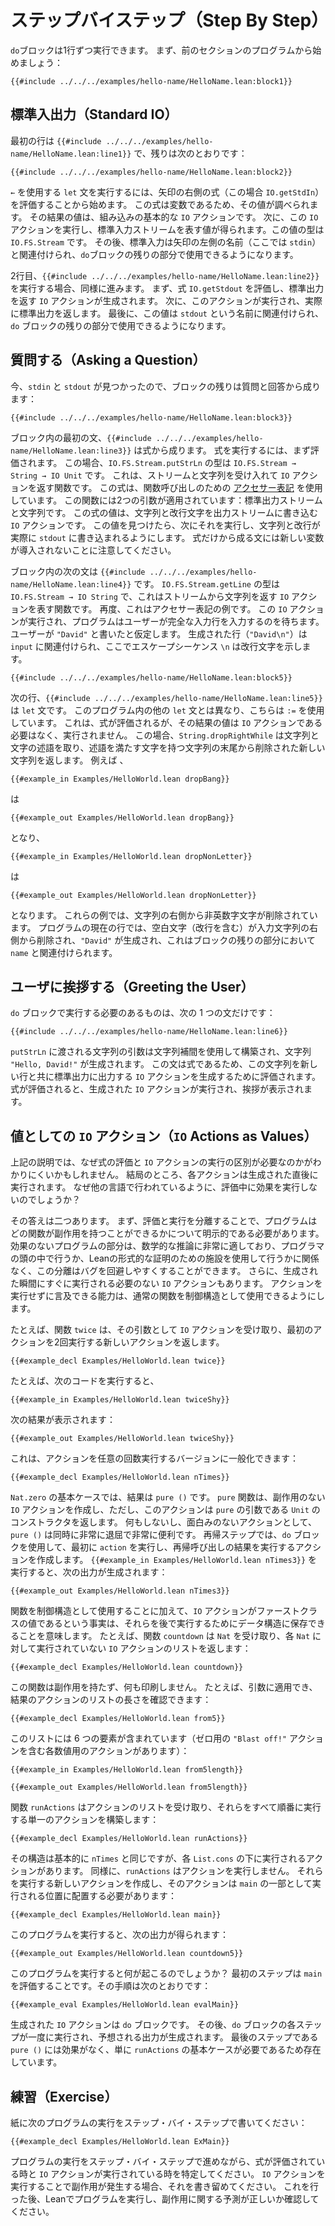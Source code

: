 # ステップバイステップ（Step By Step）

`do`ブロックは1行ずつ実行できます。
まず、前のセクションのプログラムから始めましょう：
```lean
{{#include ../../../examples/hello-name/HelloName.lean:block1}}
```

## 標準入出力（Standard IO）

最初の行は `{{#include ../../../examples/hello-name/HelloName.lean:line1}}` で、残りは次のとおりです：

```lean
{{#include ../../../examples/hello-name/HelloName.lean:block2}}
```

`←` を使用する `let` 文を実行するには、矢印の右側の式（この場合 `IO.getStdIn`）を評価することから始めます。
この式は変数であるため、その値が調べられます。
その結果の値は、組み込みの基本的な `IO` アクションです。
次に、この `IO` アクションを実行し、標準入力ストリームを表す値が得られます。この値の型は `IO.FS.Stream` です。
その後、標準入力は矢印の左側の名前（ここでは `stdin`）と関連付けられ、`do`ブロックの残りの部分で使用できるようになります。

2行目、`{{#include ../../../examples/hello-name/HelloName.lean:line2}}` を実行する場合、同様に進みます。
まず、式 `IO.getStdout` を評価し、標準出力を返す `IO` アクションが生成されます。
次に、このアクションが実行され、実際に標準出力を返します。
最後に、この値は `stdout` という名前に関連付けられ、`do` ブロックの残りの部分で使用できるようになります。


## 質問する（Asking a Question）

今、`stdin` と `stdout` が見つかったので、ブロックの残りは質問と回答から成ります：

```lean
{{#include ../../../examples/hello-name/HelloName.lean:block3}}
```

ブロック内の最初の文、`{{#include ../../../examples/hello-name/HelloName.lean:line3}}` は式から成ります。
式を実行するには、まず評価されます。
この場合、`IO.FS.Stream.putStrLn` の型は `IO.FS.Stream → String → IO Unit` です。
これは、ストリームと文字列を受け入れて `IO` アクションを返す関数です。
この式は、関数呼び出しのための [アクセサー表記](../getting-to-know/structures.md#behind-the-scenes) を使用しています。
この関数には2つの引数が適用されています：標準出力ストリームと文字列です。
この式の値は、文字列と改行文字を出力ストリームに書き込む `IO` アクションです。
この値を見つけたら、次にそれを実行し、文字列と改行が実際に `stdout` に書き込まれるようにします。
式だけから成る文には新しい変数が導入されないことに注意してください。

ブロック内の次の文は `{{#include ../../../examples/hello-name/HelloName.lean:line4}}` です。
`IO.FS.Stream.getLine` の型は `IO.FS.Stream → IO String` で、これはストリームから文字列を返す `IO` アクションを表す関数です。
再度、これはアクセサー表記の例です。
この `IO` アクションが実行され、プログラムはユーザーが完全な入力行を入力するのを待ちます。
ユーザーが `"David"` と書いたと仮定します。
生成された行（`"David\n"`）は `input` に関連付けられ、ここでエスケープシーケンス `\n` は改行文字を示します。

```lean
{{#include ../../../examples/hello-name/HelloName.lean:block5}}
```

次の行、`{{#include ../../../examples/hello-name/HelloName.lean:line5}}` は `let` 文です。
このプログラム内の他の `let` 文とは異なり、こちらは `:=` を使用しています。
これは、式が評価されるが、その結果の値は `IO` アクションである必要はなく、実行されません。
この場合、`String.dropRightWhile` は文字列と文字の述語を取り、述語を満たす文字を持つ文字列の末尾から削除された新しい文字列を返します。
例えば
、
```lean
{{#example_in Examples/HelloWorld.lean dropBang}}
```

は

```output info
{{#example_out Examples/HelloWorld.lean dropBang}}
```

となり、

```lean
{{#example_in Examples/HelloWorld.lean dropNonLetter}}
```

は

```output info
{{#example_out Examples/HelloWorld.lean dropNonLetter}}
```

となります。
これらの例では、文字列の右側から非英数字文字が削除されています。
プログラムの現在の行では、空白文字（改行を含む）が入力文字列の右側から削除され、`"David"` が生成され、これはブロックの残りの部分において `name` と関連付けられます。


## ユーザに挨拶する（Greeting the User）

`do` ブロックで実行する必要のあるものは、次の 1 つの文だけです：
```lean
{{#include ../../../examples/hello-name/HelloName.lean:line6}}
```

`putStrLn` に渡される文字列の引数は文字列補間を使用して構築され、文字列 `"Hello, David!"` が生成されます。
この文は式であるため、この文字列を新しい行と共に標準出力に出力する `IO` アクションを生成するために評価されます。
式が評価されると、生成された `IO` アクションが実行され、挨拶が表示されます。


## 値としての `IO` アクション（`IO` Actions as Values）

上記の説明では、なぜ式の評価と `IO` アクションの実行の区別が必要なのかがわかりにくいかもしれません。
結局のところ、各アクションは生成された直後に実行されます。
なぜ他の言語で行われているように、評価中に効果を実行しないのでしょうか？

その答えは二つあります。
まず、評価と実行を分離することで、プログラムはどの関数が副作用を持つことができるかについて明示的である必要があります。
効果のないプログラムの部分は、数学的な推論に非常に適しており、プログラマの頭の中で行うか、Leanの形式的な証明のための施設を使用して行うかに関係なく、この分離はバグを回避しやすくすることができます。
さらに、生成された瞬間にすぐに実行される必要のない `IO` アクションもあります。
アクションを実行せずに言及できる能力は、通常の関数を制御構造として使用できるようにします。

たとえば、関数 `twice` は、その引数として `IO` アクションを受け取り、最初のアクションを2回実行する新しいアクションを返します。

```lean
{{#example_decl Examples/HelloWorld.lean twice}}
```

たとえば、次のコードを実行すると、

```lean
{{#example_in Examples/HelloWorld.lean twiceShy}}
```

次の結果が表示されます：

```output info
{{#example_out Examples/HelloWorld.lean twiceShy}}
```

これは、アクションを任意の回数実行するバージョンに一般化できます：

```lean
{{#example_decl Examples/HelloWorld.lean nTimes}}
```

`Nat.zero` の基本ケースでは、結果は `pure ()` です。
`pure` 関数は、副作用のない `IO` アクションを作成し、ただし、このアクションは `pure` の引数である `Unit` のコンストラクタを返します。
何もしないし、面白みのないアクションとして、`pure ()` は同時に非常に退屈で非常に便利です。
再帰ステップでは、`do` ブロックを使用して、最初に `action` を実行し、再帰呼び出しの結果を実行するアクションを作成します。
`{{#example_in Examples/HelloWorld.lean nTimes3}}` を実行すると、次の出力が生成されます：

```output info
{{#example_out Examples/HelloWorld.lean nTimes3}}
```

関数を制御構造として使用することに加えて、`IO` アクションがファーストクラスの値であるという事実は、それらを後で実行するためにデータ構造に保存できることを意味します。
たとえば、関数 `countdown` は `Nat` を受け取り、各 `Nat` に対して実行されていない `IO` アクションのリストを返します：

```lean
{{#example_decl Examples/HelloWorld.lean countdown}}
```

この関数は副作用を持たず、何も印刷しません。
たとえば、引数に適用でき、結果のアクションのリストの長さを確認できます：

```lean
{{#example_decl Examples/HelloWorld.lean from5}}
```

このリストには 6 つの要素が含まれています（ゼロ用の `"Blast off!"` アクションを含む各数値用のアクションがあります）：

```lean
{{#example_in Examples/HelloWorld.lean from5length}}
```

```output info
{{#example_out Examples/HelloWorld.lean from5length}}
```

関数 `runActions` はアクションのリストを受け取り、それらをすべて順番に実行する単一のアクションを構築します：

```lean
{{#example_decl Examples/HelloWorld.lean runActions}}
```

その構造は基本的に `nTimes` と同じですが、各 `List.cons` の下に実行されるアクションがあります。
同様に、`runActions` はアクションを実行しません。
それらを実行する新しいアクションを作成し、そのアクションは `main` の一部として実行される位置に配置する必要があります：

```lean
{{#example_decl Examples/HelloWorld.lean main}}
```

このプログラムを実行すると、次の出力が得られます：

```output info
{{#example_out Examples/HelloWorld.lean countdown5}}
```

このプログラムを実行すると何が起こるのでしょうか？
最初のステップは `main` を評価することです。その手順は次のとおりです：
```lean
{{#example_eval Examples/HelloWorld.lean evalMain}}
```
生成された `IO` アクションは `do` ブロックです。
その後、`do` ブロックの各ステップが一度に実行され、予想される出力が生成されます。
最後のステップである `pure ()` には効果がなく、単に `runActions` の基本ケースが必要であるため存在しています。


## 練習（Exercise）

紙に次のプログラムの実行をステップ・バイ・ステップで書いてください：

```lean
{{#example_decl Examples/HelloWorld.lean ExMain}}
```

プログラムの実行をステップ・バイ・ステップで進めながら、式が評価されている時と `IO` アクションが実行されている時を特定してください。
`IO` アクションを実行することで副作用が発生する場合、それを書き留めてください。
これを行った後、Leanでプログラムを実行し、副作用に関する予測が正しいか確認してください。
